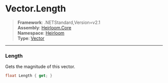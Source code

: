 # Vector.Length

> **Framework**: .NETStandard,Version=v2.1  
> **Assembly**: [Heirloom.Core][0]  
> **Namespace**: [Heirloom][0]  
> **Type**: [Vector][1]

--------------------------------------------------------------------------------

### Length

Gets the magnitude of this vector.

```cs
float Length { get; }
```

[0]: ../Heirloom.Core.md
[1]: Heirloom.Vector.md
